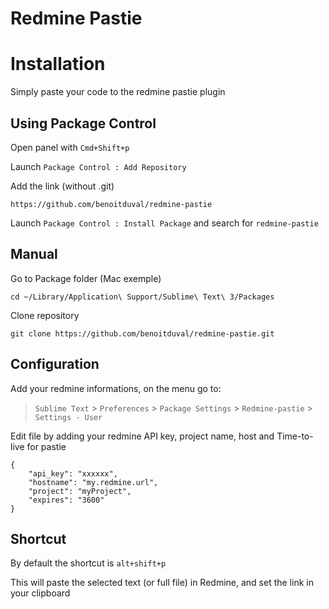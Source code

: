 # Redmine Pastie

Installation
============

Simply paste your code to the redmine pastie plugin

Using Package Control
---------------------

Open panel with `Cmd+Shift+p`

Launch `Package Control : Add Repository`

Add the link (without .git)

    https://github.com/benoitduval/redmine-pastie

Launch `Package Control : Install Package` and search for `redmine-pastie`

Manual
------

Go to Package folder (Mac exemple)

    cd ~/Library/Application\ Support/Sublime\ Text\ 3/Packages

Clone repository

    git clone https://github.com/benoitduval/redmine-pastie.git

Configuration
-------------

Add your redmine informations, on the menu go to:

> `Sublime Text` > `Preferences` > `Package Settings` > `Redmine-pastie` > `Settings - User`

Edit file by adding your redmine API key, project name, host and Time-to-live for pastie

    {
        "api_key": "xxxxxx",
        "hostname": "my.redmine.url",
        "project": "myProject",
        "expires": "3600"
    }

Shortcut
--------

By default the shortcut is `alt+shift+p`

This will paste the selected text (or full file) in Redmine, and set the link in your clipboard